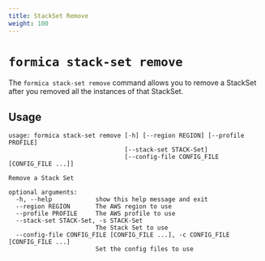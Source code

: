 ```yaml
---
title: StackSet Remove
weight: 100
---
```


# `formica stack-set remove`

The `formica stack-set remove` command allows you to remove a StackSet after you
removed all the instances of that StackSet.

## Usage

```
usage: formica stack-set remove [-h] [--region REGION] [--profile PROFILE]
                                [--stack-set STACK-Set]
                                [--config-file CONFIG_FILE [CONFIG_FILE ...]]

Remove a Stack Set

optional arguments:
  -h, --help            show this help message and exit
  --region REGION       The AWS region to use
  --profile PROFILE     The AWS profile to use
  --stack-set STACK-Set, -s STACK-Set
                        The Stack Set to use
  --config-file CONFIG_FILE [CONFIG_FILE ...], -c CONFIG_FILE [CONFIG_FILE ...]
                        Set the config files to use
```
